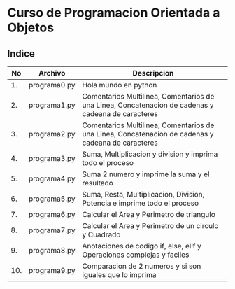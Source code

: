 # Curso de Programacion Orientada a Objetos

## Indice 

|No|Archivo|Descripcion|
|--|--|--|
|1.|programa0.py|Hola mundo en python|
|2.|programa1.py|Comentarios Multilinea, Comentarios de una Linea, Concatenacion de cadenas y    cadeana de caracteres|
|3.|programa2.py|Comentarios Multilinea, Comentarios de una Linea, Concatenacion de cadenas y  cadeana de caracteres|
|4.|programa3.py|Suma, Multiplicacion y division y imprima todo el proceso|
|5.|programa4.py|Suma 2 numero y imprime la suma y el resultado|
|6.|programa5.py|Suma, Resta, Multiplicacion, Division, Potencia e imprime todo el proceso|
|7.|programa6.py|Calcular el Area y Perimetro de triangulo|
|8.|programa7.py|Calcular el Area y Perimetro de un circulo y Cuadrado|
|9.|programa8.py|Anotaciones de codigo if, else, elif y Operaciones complejas y faciles|
|10.|programa9.py|Comparacion de 2 numeros y si son iguales que lo imprima|

